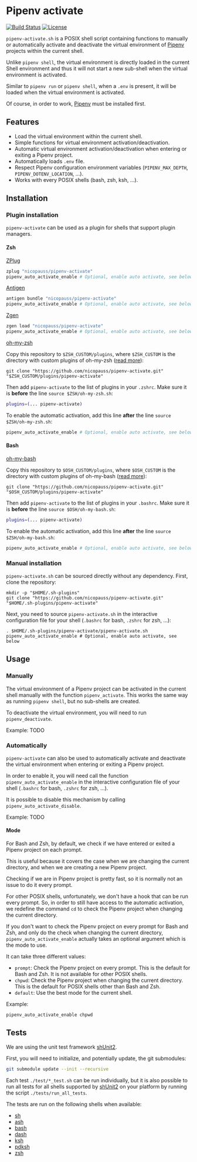 # Pipenv activate

[![Build Status](https://img.shields.io/travis/nicopauss/pipenv-activate)](https://travis-ci.org/nicopauss/pipenv-activate)
[![License](https://img.shields.io/github/license/nicopauss/pipenv-activate)](https://github.com/nicopauss/pipenv-activate/blob/master/LICENSE)

`pipenv-activate.sh` is a POSIX shell script containing functions to manually
or automatically activate and deactivate the virtual environment of
[Pipenv](https://github.com/pypa/pipenv) projects within the current shell.

Unlike `pipenv shell`, the virtual environment is directly loaded in the
current Shell environment and thus it will not start a new sub-shell when the
virtual environment is activated.

Similar to `pipenv run` or `pipenv shell`, when a `.env` is present, it will
be loaded when the virtual environment is activated.

Of course, in order to work, [Pipenv](https://github.com/pypa/pipenv) must be
installed first.

## Features

* Load the virtual environment within the current shell.
* Simple functions for virtual environment activation/deactivation.
* Automatic virtual environment activation/deactivation when entering or
  exiting a Pipenv project.
* Automatically loads `.env` file.
* Respect Pipenv configuration environment variables (`PIPENV_MAX_DEPTH`,
  `PIPENV_DOTENV_LOCATION`, ...).
* Works with every POSIX shells (bash, zsh, ksh, ...).

## Installation

### Plugin installation

`pipenv-activate` can be used as a plugin for shells that support plugin
managers.

#### Zsh

[ZPlug](https://github.com/zplug/zplug)

```zsh
zplug "nicopauss/pipenv-activate"
pipenv_auto_activate_enable # Optional, enable auto activate, see below
```

[Antigen](https://github.com/zsh-users/antigen)

```zsh
antigen bundle "nicopauss/pipenv-activate"
pipenv_auto_activate_enable # Optional, enable auto activate, see below
```

[Zgen](https://github.com/robbyrussell/oh-my-zsh)

```zsh
zgen load "nicopauss/pipenv-activate"
pipenv_auto_activate_enable # Optional, enable auto activate, see below
```

[oh-my-zsh](https://github.com/robbyrussell/oh-my-zsh)

Copy this repository to ``$ZSH_CUSTOM/plugins``, where ``$ZSH_CUSTOM``
is the directory with custom plugins of oh-my-zsh ([read more](https://github.com/robbyrussell/oh-my-zsh/wiki/Customization/)):

```
git clone "https://github.com/nicopauss/pipenv-activate.git" "$ZSH_CUSTOM/plugins/pipenv-activate"
```

Then add `pipenv-activate` to the list of plugins in your ``.zshrc``. Make sure it is **before** the line `source $ZSH/oh-my-zsh.sh`:
```zsh
plugins=(... pipenv-activate)
```

To enable the automatic activation, add this line **after** the line `source $ZSH/oh-my-zsh.sh`:
```zsh
pipenv_auto_activate_enable # Optional, enable auto activate, see below
```

#### Bash

[oh-my-bash](https://github.com/ohmybash/oh-my-bash)

Copy this repository to ``$OSH_CUSTOM/plugins``, where ``$OSH_CUSTOM``
is the directory with custom plugins of oh-my-bash ([read more](https://github.com/ohmybash/oh-my-bash#custom-plugins-and-themes)):

```
git clone "https://github.com/nicopauss/pipenv-activate.git" "$OSH_CUSTOM/plugins/pipenv-activate"
```

Then add `pipenv-activate` to the list of plugins in your ``.bashrc``. Make sure it is **before** the line `source $OSH/oh-my-bash.sh`:
```bash
plugins=(... pipenv-activate)
```

To enable the automatic activation, add this line **after** the line `source $ZSH/oh-my-bash.sh`:
```bash
pipenv_auto_activate_enable # Optional, enable auto activate, see below
```

### Manual installation

`pipenv-activate.sh` can be sourced directly without any dependency.
First, clone the repository:
```
mkdir -p "$HOME/.sh-plugins"
git clone "https://github.com/nicopauss/pipenv-activate.git" "$HOME/.sh-plugins/pipenv-activate"
```

Next, you need to source `pipenv-activate.sh` in the interactive
configuration file for your shell (`.bashrc` for bash, `.zshrc` for zsh, ...):
```
. $HOME/.sh-plugins/pipenv-activate/pipenv-activate.sh
pipenv_auto_activate_enable # Optional, enable auto activate, see below
```

## Usage

### Manually

The virtual environment of a Pipenv project can be activated in the current
shell manually with the function `pipenv_activate`.
This works the same way as running `pipenv shell`, but no sub-shells are
created.

To deactivate the virtual environment, you will need to run
`pipenv_deactivate`.

Example:
TODO


### Automatically

`pipenv-activate` can also be used to automatically activate and deactivate
the virtual environment when entering or exiting a Pipenv project.

In order to enable it, you will need call the function
`pipenv_auto_activate_enable` in the interactive configuration file of your
shell (`.bashrc` for bash, `.zshrc` for zsh, ...).

It is possible to disable this mechanism by calling
`pipenv_auto_activate_disable`.

Example:
TODO

#### Mode

For Bash and Zsh, by default, we check if we have entered or exited a Pipenv
project on each prompt.

This is useful because it covers the case when we are changing the current
directory, and when we are creating a new Pipenv project.

Checking if we are in Pipenv project is pretty fast, so it is normally not an
issue to do it every prompt.

For other POSIX shells, unfortunately, we don't have a hook that can be run
every prompt.
So, in order to still have access to the automatic activation, we redefine the
command `cd` to check the Pipenv project when changing the current directory.

If you don't want to check the Pipenv project on every prompt for Bash and
Zsh, and only do the check when changing the current directory,
`pipenv_auto_activate_enable` actually takes an optional argument which is the
mode to use.

It can take three different values:
* `prompt`: Check the Pipenv project on every prompt. This is the default for
            Bash and Zsh. It is not available for other POSIX shells.
* `chpwd`: Check the Pipenv project when changing the current directory.
           This is the default for POSIX shells other than Bash and Zsh.
* `default`: Use the best mode for the current shell.

Example:
```shell
pipenv_auto_activate_enable chpwd
```

## Tests

We are using the unit test framework
[shUnit2](https://github.com/kward/shunit2).

First, you will need to initialize, and potentially update, the git
submodules:
```sh
git submodule update --init --recursive
```

Each test `./test/*_test.sh` can be run individually, but it is also possible
to run all tests for all shells supported by
[shUnit2](https://github.com/kward/shunit2) on your platform by running the
script `./tests/run_all_tests`.

The tests are run on the following shells when available:
- [sh](https://en.wikipedia.org/wiki/Bourne_shell)
- [ash](https://en.wikipedia.org/wiki/Almquist_shell)
- [bash](https://en.wikipedia.org/wiki/Bash_(Unix_shell))
- [dash](https://en.wikipedia.org/wiki/Almquist_shell#dash)
- [ksh](https://en.wikipedia.org/wiki/KornShell)
- [pdksh](https://en.wikipedia.org/wiki/KornShell)
- [zsh](https://en.wikipedia.org/wiki/Z_shell)
